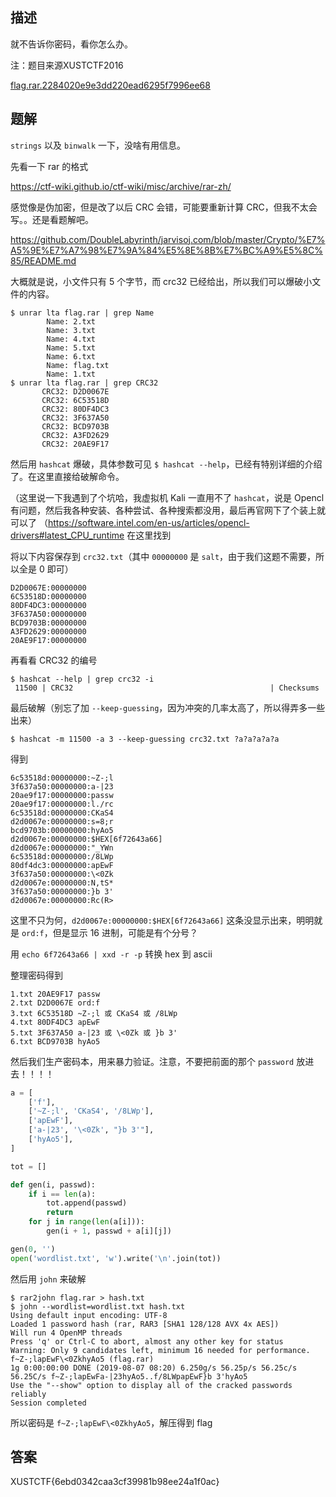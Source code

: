 ## 描述

就不告诉你密码，看你怎么办。

注：题目来源XUSTCTF2016

[flag.rar.2284020e9e3dd220ead6295f7996ee68](./assets/flag.rar.2284020e9e3dd220ead6295f7996ee68)

## 题解

`strings` 以及 `binwalk`  一下，没啥有用信息。

先看一下 rar 的格式

https://ctf-wiki.github.io/ctf-wiki/misc/archive/rar-zh/

感觉像是伪加密，但是改了以后 CRC 会错，可能要重新计算 CRC，但我不太会写。。还是看题解吧。

https://github.com/DoubleLabyrinth/jarvisoj.com/blob/master/Crypto/%E7%A5%9E%E7%A7%98%E7%9A%84%E5%8E%8B%E7%BC%A9%E5%8C%85/README.md

大概就是说，小文件只有 5 个字节，而 crc32 已经给出，所以我们可以爆破小文件的内容。

```
$ unrar lta flag.rar | grep Name
        Name: 2.txt
        Name: 3.txt
        Name: 4.txt
        Name: 5.txt
        Name: 6.txt
        Name: flag.txt
        Name: 1.txt
$ unrar lta flag.rar | grep CRC32
       CRC32: D2D0067E
       CRC32: 6C53518D
       CRC32: 80DF4DC3
       CRC32: 3F637A50
       CRC32: BCD9703B
       CRC32: A3FD2629
       CRC32: 20AE9F17
```

然后用 `hashcat` 爆破，具体参数可见 `$ hashcat --help`，已经有特别详细的介绍了。在这里直接给破解命令。

（这里说一下我遇到了个坑哈，我虚拟机 Kali 一直用不了 `hashcat`，说是 Opencl 有问题，然后我各种安装、各种尝试、各种搜索都没用，最后再官网下了个装上就可以了
（https://software.intel.com/en-us/articles/opencl-drivers#latest_CPU_runtime 在这里找到

将以下内容保存到 `crc32.txt`（其中 `00000000` 是 `salt`，由于我们这题不需要，所以全是 0 即可）

```
D2D0067E:00000000
6C53518D:00000000
80DF4DC3:00000000
3F637A50:00000000
BCD9703B:00000000
A3FD2629:00000000
20AE9F17:00000000
```

再看看 CRC32 的编号

```
$ hashcat --help | grep crc32 -i
 11500 | CRC32                                            | Checksums
```

最后破解（别忘了加 `--keep-guessing`，因为冲突的几率太高了，所以得弄多一些出来）

```
$ hashcat -m 11500 -a 3 --keep-guessing crc32.txt ?a?a?a?a?a
```

得到

```
6c53518d:00000000:~Z-;l                          
3f637a50:00000000:a-|23                          
20ae9f17:00000000:passw                          
20ae9f17:00000000:l./rc                          
6c53518d:00000000:CKaS4                          
d2d0067e:00000000:s=8;r                          
bcd9703b:00000000:hyAo5                          
d2d0067e:00000000:$HEX[6f72643a66]               
d2d0067e:00000000:"_YWn                          
6c53518d:00000000:/8LWp                          
80df4dc3:00000000:apEwF                          
3f637a50:00000000:\<0Zk                          
d2d0067e:00000000:N,tS*                          
3f637a50:00000000:}b 3'                          
d2d0067e:00000000:Rc(R>
```

这里不只为何，`d2d0067e:00000000:$HEX[6f72643a66]` 这条没显示出来，明明就是 `ord:f`，但是显示 16 进制，可能是有个分号？

用 `echo 6f72643a66 | xxd -r -p` 转换 hex 到 ascii

整理密码得到

```
1.txt 20AE9F17 passw
2.txt D2D0067E ord:f
3.txt 6C53518D ~Z-;l 或 CKaS4 或 /8LWp
4.txt 80DF4DC3 apEwF
5.txt 3F637A50 a-|23 或 \<0Zk 或 }b 3'
6.txt BCD9703B hyAo5
```

然后我们生产密码本，用来暴力验证。注意，不要把前面的那个 `password` 放进去！！！！

```python
a = [
    ['f'],
    ['~Z-;l', 'CKaS4', '/8LWp'],
    ['apEwF'],
    ['a-|23', '\<0Zk', "}b 3'"],
    ['hyAo5'],
]

tot = []

def gen(i, passwd):
    if i == len(a):
        tot.append(passwd)
        return
    for j in range(len(a[i])):
        gen(i + 1, passwd + a[i][j])

gen(0, '')
open('wordlist.txt', 'w').write('\n'.join(tot))
```

然后用 `john` 来破解

```
$ rar2john flag.rar > hash.txt
$ john --wordlist=wordlist.txt hash.txt
Using default input encoding: UTF-8
Loaded 1 password hash (rar, RAR3 [SHA1 128/128 AVX 4x AES])
Will run 4 OpenMP threads
Press 'q' or Ctrl-C to abort, almost any other key for status
Warning: Only 9 candidates left, minimum 16 needed for performance.
f~Z-;lapEwF\<0ZkhyAo5 (flag.rar)
1g 0:00:00:00 DONE (2019-08-07 08:20) 6.250g/s 56.25p/s 56.25c/s 56.25C/s f~Z-;lapEwFa-|23hyAo5..f/8LWpapEwF}b 3'hyAo5
Use the "--show" option to display all of the cracked passwords reliably
Session completed
```

所以密码是 `f~Z-;lapEwF\<0ZkhyAo5`，解压得到 flag

## 答案

XUSTCTF{6ebd0342caa3cf39981b98ee24a1f0ac}
